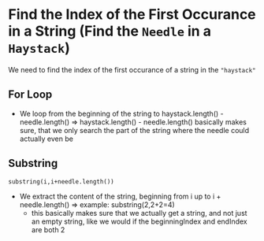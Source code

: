 # Find the Index of the First Occurance in a String (Find the `Needle` in a `Haystack`)

We need to find the index of the first occurance of a string in the `"haystack"`

## For Loop

- We loop from the beginning of the string to haystack.length() - needle.length()
  => haystack.length() - needle.length() basically makes sure, that we only search the part of the string where the needle could actually even be

## Substring

`substring(i,i+needle.length())`

- We extract the content of the string, beginning from i up to i + needle.length()
  => example: substring(2,2+2=4)
  - this basically makes sure that we actually get a string, and not just an empty string, like we would if the beginningIndex and endIndex are both 2

